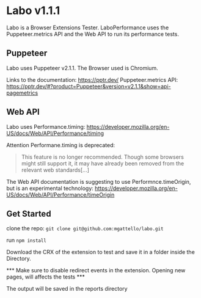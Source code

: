 # Labo v1.1.1

Labo is a Browser Extensions Tester. LaboPerformance uses the Puppeteer.metrics API and the Web API to run its performance tests.

## Puppeteer

Labo uses Puppeteer v2.1.1. The Browser used is Chromium.

Links to the documentation: https://pptr.dev/
Puppeteer.metrics API: https://pptr.dev/#?product=Puppeteer&version=v2.1.1&show=api-pagemetrics

## Web API

Labo uses Performance.timing: https://developer.mozilla.org/en-US/docs/Web/API/Performance/timing

Attention Performane.timing is deprecated:

> This feature is no longer recommended. Though some browsers might still support it, it may have already been removed from the relevant web standards[...]

The Web API documentation is suggesting to use Performnce.timeOrigin, but is an experimental technology: https://developer.mozilla.org/en-US/docs/Web/API/Performance/timeOrigin

## Get Started

clone the repo: `git clone git@github.com:mgattello/labo.git`

run `npm install`

Download the CRX of the extension to test and save it in a folder inside the Directory.

*** Make sure to disable redirect events in the extension. Opening new pages, will affects the tests ***

The output will be saved in the reports directory







